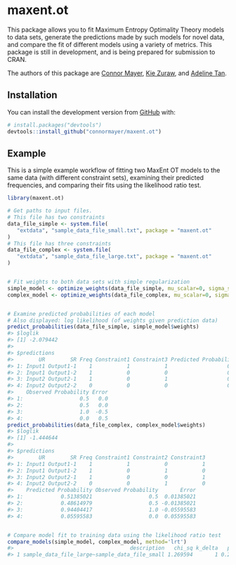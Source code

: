 
<!-- README.md is generated from README.Rmd. Please edit that file -->

# maxent.ot

<!-- badges: start -->
<!-- badges: end -->

This package allows you to fit Maximum Entropy Optimality Theory models
to data sets, generate the predictions made by such models for novel
data, and compare the fit of different models using a variety of
metrics. This package is still in development, and is being prepared for
submission to CRAN.

The authors of this package are [Connor Mayer](http://connormayer.com),
[Kie Zuraw](https://linguistics.ucla.edu/people/zuraw/), and [Adeline
Tan](https://linguistics.ucla.edu/person/adeline-tan/).

## Installation

<!--You can install the released version of maxent.ot from [CRAN](https://CRAN.R-project.org) with:

``` r
install.packages("maxent.ot")
```
-->

You can install the development version from
[GitHub](https://github.com/) with:

``` r
# install.packages("devtools")
devtools::install_github("connormayer/maxent.ot")
```

## Example

This is a simple example workflow of fitting two MaxEnt OT models to the
same data (with different constraint sets), examining their predicted
frequencies, and comparing their fits using the likelihood ratio test.

``` r
library(maxent.ot)

# Get paths to input files.
# This file has two constraints
data_file_simple <- system.file(
   "extdata", "sample_data_file_small.txt", package = "maxent.ot"
)
# This file has three constraints
data_file_complex <- system.file(
   "extdata", "sample_data_file_large.txt", package = "maxent.ot"
)


# Fit weights to both data sets with simple regularization
simple_model <- optimize_weights(data_file_simple, mu_scalar=0, sigma_scalar=10)
complex_model <- optimize_weights(data_file_complex, mu_scalar=0, sigma_scalar=10)


# Examine predicted probabilities of each model
# Also displayed: log likelihood (of weights given prediction data)
predict_probabilities(data_file_simple, simple_model$weights)
#> $loglik
#> [1] -2.079442
#> 
#> $predictions
#>        UR        SR Freq Constraint1 Constraint3 Predicted Probability
#> 1: Input1 Output1-1    1           1           1                   0.5
#> 2: Input1 Output1-2    1           0           0                   0.5
#> 3: Input2 Output2-1    1           0           1                   0.5
#> 4: Input2 Output2-2    0           0           0                   0.5
#>    Observed Probability Error
#> 1:                  0.5   0.0
#> 2:                  0.5   0.0
#> 3:                  1.0  -0.5
#> 4:                  0.0   0.5
predict_probabilities(data_file_complex, complex_model$weights)
#> $loglik
#> [1] -1.444644
#> 
#> $predictions
#>        UR        SR Freq Constraint1 Constraint2 Constraint3
#> 1: Input1 Output1-1    1           1           0           1
#> 2: Input1 Output1-2    1           0           1           0
#> 3: Input2 Output2-1    1           0           0           1
#> 4: Input2 Output2-2    0           0           1           0
#>    Predicted Probability Observed Probability       Error
#> 1:            0.51385021                  0.5  0.01385021
#> 2:            0.48614979                  0.5 -0.01385021
#> 3:            0.94404417                  1.0 -0.05595583
#> 4:            0.05595583                  0.0  0.05595583


# Compare model fit to training data using the likelihood ratio test
compare_models(simple_model, complex_model, method='lrt')
#>                                     description   chi_sq k_delta   p_value
#> 1 sample_data_file_large~sample_data_file_small 1.269594       1 0.2598428
```

<!--What is special about using `README.Rmd` instead of just `README.md`? You can include R chunks like so:


```r
summary(cars)
#>      speed           dist       
#>  Min.   : 4.0   Min.   :  2.00  
#>  1st Qu.:12.0   1st Qu.: 26.00  
#>  Median :15.0   Median : 36.00  
#>  Mean   :15.4   Mean   : 42.98  
#>  3rd Qu.:19.0   3rd Qu.: 56.00  
#>  Max.   :25.0   Max.   :120.00
```

You'll still need to render `README.Rmd` regularly, to keep `README.md` up-to-date. `devtools::build_readme()` is handy for this. You could also use GitHub Actions to re-render `README.Rmd` every time you push. An example workflow can be found here: <https://github.com/r-lib/actions/tree/master/examples>.

You can also embed plots, for example:

<img src="man/figures/README-pressure-1.png" width="100%" />

In that case, don't forget to commit and push the resulting figure files, so they display on GitHub and CRAN. -->
